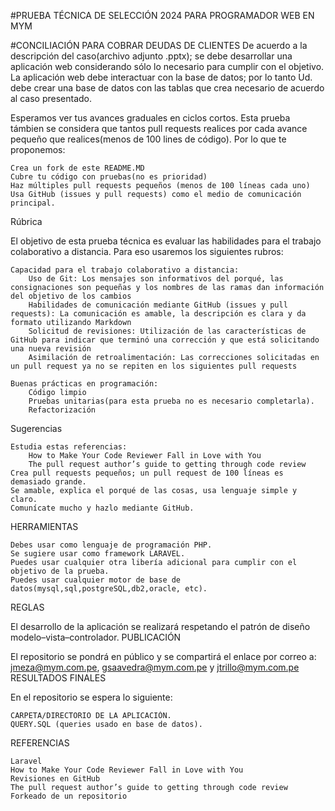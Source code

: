 #PRUEBA TÉCNICA DE SELECCIÓN 2024 PARA PROGRAMADOR WEB EN MYM

#CONCILIACIÓN PARA COBRAR DEUDAS DE CLIENTES De acuerdo a la descripción del caso(archivo adjunto .pptx); se debe desarrollar una aplicación web considerando sólo lo necesario para cumplir con el objetivo. La aplicación web debe interactuar con la base de datos; por lo tanto Ud. debe crear una base de datos con las tablas que crea necesario de acuerdo al caso presentado.

Esperamos ver tus avances graduales en ciclos cortos. Esta prueba támbien se considera que tantos pull requests realices por cada avance pequeño que realices(menos de 100 lines de código). Por lo que te proponemos:

    Crea un fork de este README.MD
    Cubre tu código con pruebas(no es prioridad)
    Haz múltiples pull requests pequeños (menos de 100 líneas cada uno)
    Usa GitHub (issues y pull requests) como el medio de comunicación principal.

Rúbrica

El objetivo de esta prueba técnica es evaluar las habilidades para el trabajo colaborativo a distancia. Para eso usaremos los siguientes rubros:

    Capacidad para el trabajo colaborativo a distancia:
        Uso de Git: Los mensajes son informativos del porqué, las consignaciones son pequeñas y los nombres de las ramas dan información del objetivo de los cambios
        Habilidades de comunicación mediante GitHub (issues y pull requests): La comunicación es amable, la descripción es clara y da formato utilizando Markdown
        Solicitud de revisiones: Utilización de las características de GitHub para indicar que terminó una corrección y que está solicitando una nueva revisión
        Asimilación de retroalimentación: Las correcciones solicitadas en un pull request ya no se repiten en los siguientes pull requests

    Buenas prácticas en programación:
        Código limpio
        Pruebas unitarias(para esta prueba no es necesario completarla).
        Refactorización

Sugerencias

    Estudia estas referencias:
        How to Make Your Code Reviewer Fall in Love with You
        The pull request author’s guide to getting through code review
    Crea pull requests pequeños; un pull request de 100 líneas es demasiado grande.
    Se amable, explica el porqué de las cosas, usa lenguaje simple y claro.
    Comunícate mucho y hazlo mediante GitHub.

HERRAMIENTAS

    Debes usar como lenguaje de programación PHP.
    Se sugiere usar como framework LARAVEL.
    Puedes usar cualquier otra libería adicional para cumplir con el objetivo de la prueba.
    Puedes usar cualquier motor de base de datos(mysql,sql,postgreSQL,db2,oracle, etc).

REGLAS

El desarrollo de la aplicación se realizará respetando el patrón de diseño modelo–vista–controlador.
PUBLICACIÓN

El repositorio se pondrá en público y se compartirá el enlace por correo a: jmeza@mym.com.pe, gsaavedra@mym.com.pe y jtrillo@mym.com.pe
RESULTADOS FINALES

En el repositorio se espera lo siguiente:

    CARPETA/DIRECTORIO DE LA APLICACIÓN.
    QUERY.SQL (queries usado en base de datos).

REFERENCIAS

    Laravel
    How to Make Your Code Reviewer Fall in Love with You
    Revisiones en GitHub
    The pull request author’s guide to getting through code review
    Forkeado de un repositorio
